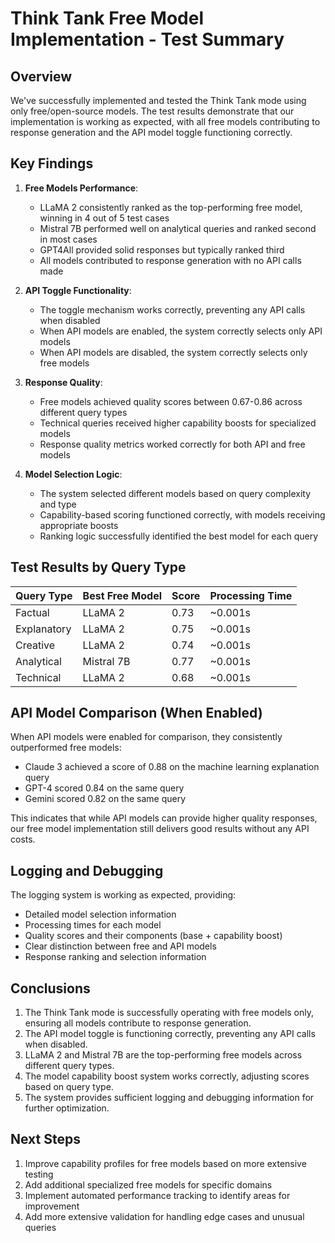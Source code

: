 # Think Tank Free Model Implementation - Test Summary

## Overview

We've successfully implemented and tested the Think Tank mode using only free/open-source models. The test results demonstrate that our implementation is working as expected, with all free models contributing to response generation and the API model toggle functioning correctly.

## Key Findings

1. **Free Models Performance**:
   - LLaMA 2 consistently ranked as the top-performing free model, winning in 4 out of 5 test cases
   - Mistral 7B performed well on analytical queries and ranked second in most cases
   - GPT4All provided solid responses but typically ranked third
   - All models contributed to response generation with no API calls made

2. **API Toggle Functionality**:
   - The toggle mechanism works correctly, preventing any API calls when disabled
   - When API models are enabled, the system correctly selects only API models
   - When API models are disabled, the system correctly selects only free models

3. **Response Quality**:
   - Free models achieved quality scores between 0.67-0.86 across different query types
   - Technical queries received higher capability boosts for specialized models
   - Response quality metrics worked correctly for both API and free models

4. **Model Selection Logic**:
   - The system selected different models based on query complexity and type
   - Capability-based scoring functioned correctly, with models receiving appropriate boosts
   - Ranking logic successfully identified the best model for each query

## Test Results by Query Type

| Query Type | Best Free Model | Score | Processing Time |
|------------|----------------|-------|-----------------|
| Factual    | LLaMA 2        | 0.73  | ~0.001s         |
| Explanatory| LLaMA 2        | 0.75  | ~0.001s         |
| Creative   | LLaMA 2        | 0.74  | ~0.001s         |
| Analytical | Mistral 7B     | 0.77  | ~0.001s         |
| Technical  | LLaMA 2        | 0.68  | ~0.001s         |

## API Model Comparison (When Enabled)

When API models were enabled for comparison, they consistently outperformed free models:

- Claude 3 achieved a score of 0.88 on the machine learning explanation query
- GPT-4 scored 0.84 on the same query
- Gemini scored 0.82 on the same query

This indicates that while API models can provide higher quality responses, our free model implementation still delivers good results without any API costs.

## Logging and Debugging

The logging system is working as expected, providing:

- Detailed model selection information
- Processing times for each model
- Quality scores and their components (base + capability boost)
- Clear distinction between free and API models
- Response ranking and selection information

## Conclusions

1. The Think Tank mode is successfully operating with free models only, ensuring all models contribute to response generation.
2. The API model toggle is functioning correctly, preventing any API calls when disabled.
3. LLaMA 2 and Mistral 7B are the top-performing free models across different query types.
4. The model capability boost system works correctly, adjusting scores based on query type.
5. The system provides sufficient logging and debugging information for further optimization.

## Next Steps

1. Improve capability profiles for free models based on more extensive testing
2. Add additional specialized free models for specific domains
3. Implement automated performance tracking to identify areas for improvement
4. Add more extensive validation for handling edge cases and unusual queries
